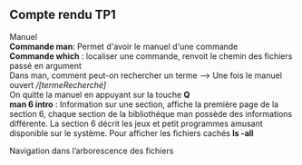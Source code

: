 
Compte rendu TP1
------------------

Manuel  
 **Commande man**: Permet d'avoir le manuel d'une commande  
 **Commande which** : localiser une commande, renvoit le chemin des fichiers passé en argument  
  Dans man, comment peut-on rechercher un terme --> Une fois le manuel ouvert */[termeRecherché]*  
  On quitte la manuel en appuyant sur la touche **Q**  
  **man 6 intro** : Information sur une section, affiche la première page de la section 6, chaque section de la bibliothéque man possède des informations différente. La section 6 décrit les jeux et petit programmes amusant disponible sur le système. 
 Pour afficher les fichiers cachés **ls -all**


Navigation dans l’arborescence des fichiers  



